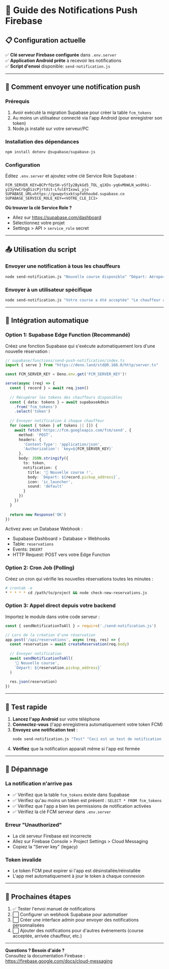 # 🔔 Guide des Notifications Push Firebase

## 📋 Configuration actuelle

✅ **Clé serveur Firebase configurée** dans `.env.server`  
✅ **Application Android prête** à recevoir les notifications  
✅ **Script d'envoi** disponible: `send-notification.js`

---

## 🚀 Comment envoyer une notification push

### Prérequis
1. Avoir exécuté la migration Supabase pour créer la table `fcm_tokens`
2. Au moins un utilisateur connecté via l'app Android (pour enregistrer son token)
3. Node.js installé sur votre serveur/PC

### Installation des dépendances
```bash
npm install dotenv @supabase/supabase-js
```

### Configuration
Éditez `.env.server` et ajoutez votre clé Service Role Supabase :
```env
FCM_SERVER_KEY=BCPrfQzSH-vSfIy2BykGd5_TOL_q1XDs-yq6vMbWLN_ws0hki-y23yVwCrbgDizcPjrtdit-LfulEYIxowi_yjo
SUPABASE_URL=https://gxwqvtsxktspfehhoubd.supabase.co
SUPABASE_SERVICE_ROLE_KEY=<VOTRE_CLE_ICI>
```

**Où trouver la clé Service Role ?**
- Allez sur https://supabase.com/dashboard
- Sélectionnez votre projet
- Settings > API > `service_role` secret

---

## 📤 Utilisation du script

### Envoyer une notification à tous les chauffeurs
```bash
node send-notification.js "Nouvelle course disponible" "Départ: Aéroport CDG, Destination: Paris Centre"
```

### Envoyer à un utilisateur spécifique
```bash
node send-notification.js "Votre course a été acceptée" "Le chauffeur arrive dans 10 min" abc-123-user-uuid
```

---

## 🔗 Intégration automatique

### Option 1: Supabase Edge Function (Recommandé)
Créez une fonction Supabase qui s'exécute automatiquement lors d'une nouvelle réservation :

```typescript
// supabase/functions/send-push-notification/index.ts
import { serve } from "https://deno.land/std@0.168.0/http/server.ts"

const FCM_SERVER_KEY = Deno.env.get('FCM_SERVER_KEY')!

serve(async (req) => {
  const { record } = await req.json()
  
  // Récupérer les tokens des chauffeurs disponibles
  const { data: tokens } = await supabaseAdmin
    .from('fcm_tokens')
    .select('token')
  
  // Envoyer notification à chaque chauffeur
  for (const { token } of tokens || []) {
    await fetch('https://fcm.googleapis.com/fcm/send', {
      method: 'POST',
      headers: {
        'Content-Type': 'application/json',
        'Authorization': `key=${FCM_SERVER_KEY}`
      },
      body: JSON.stringify({
        to: token,
        notification: {
          title: '🚗 Nouvelle course !',
          body: `Départ: ${record.pickup_address}`,
          icon: 'ic_launcher',
          sound: 'default'
        }
      })
    })
  }
  
  return new Response('OK')
})
```

Activez avec un Database Webhook :
- Supabase Dashboard > Database > Webhooks
- Table: `reservations`
- Events: `INSERT`
- HTTP Request: POST vers votre Edge Function

### Option 2: Cron Job (Polling)
Créez un cron qui vérifie les nouvelles réservations toutes les minutes :

```bash
# crontab -e
* * * * * cd /path/to/project && node check-new-reservations.js
```

### Option 3: Appel direct depuis votre backend
Importez le module dans votre code serveur :

```javascript
const { sendNotificationToAll } = require('./send-notification.js')

// Lors de la création d'une réservation
app.post('/api/reservations', async (req, res) => {
  const reservation = await createReservation(req.body)
  
  // Envoyer notification
  await sendNotificationToAll(
    '🚗 Nouvelle course',
    `Départ: ${reservation.pickup_address}`
  )
  
  res.json(reservation)
})
```

---

## 🧪 Test rapide

1. **Lancez l'app Android** sur votre téléphone
2. **Connectez-vous** (l'app enregistrera automatiquement votre token FCM)
3. **Envoyez une notification test** :
   ```bash
   node send-notification.js "Test" "Ceci est un test de notification push"
   ```
4. **Vérifiez** que la notification apparaît même si l'app est fermée

---

## 🔧 Dépannage

### La notification n'arrive pas
- ✅ Vérifiez que la table `fcm_tokens` existe dans Supabase
- ✅ Vérifiez qu'au moins un token est présent : `SELECT * FROM fcm_tokens`
- ✅ Vérifiez que l'app a bien les permissions de notification activées
- ✅ Vérifiez la clé FCM serveur dans `.env.server`

### Erreur "Unauthorized"
- La clé serveur Firebase est incorrecte
- Allez sur Firebase Console > Project Settings > Cloud Messaging
- Copiez la "Server key" (legacy)

### Token invalide
- Le token FCM peut expirer si l'app est désinstallée/réinstallée
- L'app met automatiquement à jour le token à chaque connexion

---

## 📱 Prochaines étapes

1. ✅ Tester l'envoi manuel de notifications
2. ⬜ Configurer un webhook Supabase pour automatiser
3. ⬜ Créer une interface admin pour envoyer des notifications personnalisées
4. ⬜ Ajouter des notifications pour d'autres événements (course acceptée, arrivée chauffeur, etc.)

---

**Questions ? Besoin d'aide ?**  
Consultez la documentation Firebase : https://firebase.google.com/docs/cloud-messaging

